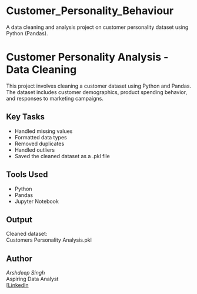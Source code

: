 # Customer_Personality_Behaviour
A data cleaning and analysis project on customer personality dataset using Python (Pandas).
# Customer Personality Analysis - Data Cleaning

This project involves cleaning a customer dataset using Python and Pandas. The dataset includes customer demographics, product spending behavior, and responses to marketing campaigns.

## Key Tasks

- Handled missing values
- Formatted data types
- Removed duplicates
- Handled outliers
- Saved the cleaned dataset as a .pkl file

## Tools Used

- Python
- Pandas
- Jupyter Notebook

## Output

Cleaned dataset:  
Customers Personality Analysis.pkl

## Author

*Arshdeep Singh*  
Aspiring Data Analyst  
[[LinkedIn](https://www.linkedin.com/in/arshdeep-singh-900540b0-data-analyst?)
